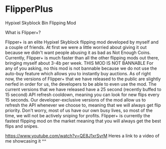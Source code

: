 # FlipperPlus
Hypixel Skyblock Bin Flipping Mod

What is Flipper+?

Flipper+ is an elite Hypixel Skyblock flipping mod developed by myself and a couple of friends.
At first we were a little worried about giving it out because we didn't want people abusing it as bad as Not Enough Coins.
Currently, Flipper+ is much faster than all the other flipping mods out there, bringing myself about 3-4b per week.
THIS MOD IS NOT BANNABLE
For any of you asking, no this mod is not bannable because we do not use the auto-buy feature which allows you to instantly buy auctions.
As of right now, the versions of Flipper+ that we have released to the public are slightly nerfed in order for us, the developers to be able to even use the mod.
The current versions that we have released have a 25 second (recently buffed to 15 second) API refresh cooldown, meaning you can look for new flips every 15 seconds. 
Our developer-exclusive versions of the mod allow us to refresh the API whenever we choose to, meaning that we will always get flip priority. 
Don't worry, most of us have our own busy lives, so most of the time, we will not be actively sniping for profits.
Flipper+ is currently the fastest flipping mod on the market meaning that you will always get the best flips and snipes.

https://www.youtube.com/watch?v=QE8J1xrSvrM
Heres a link to a video of me showcasing it ^^
